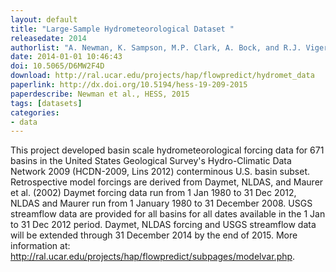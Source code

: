 ```yaml
---
layout: default
title: "Large-Sample Hydrometeorological Dataset "
releasedate: 2014
authorlist: "A. Newman, K. Sampson, M.P. Clark, A. Bock, and R.J. Viger"
date: 2014-01-01 10:46:43
doi: 10.5065/D6MW2F4D
download: http://ral.ucar.edu/projects/hap/flowpredict/hydromet_data
paperlink: http://dx.doi.org/10.5194/hess-19-209-2015
paperdescribe: Newman et al., HESS, 2015 
tags: [datasets]
categories:
- data
---
```


This project developed basin scale hydrometeorological forcing data for 671 basins in the United States Geological Survey's Hydro-Climatic Data Network 2009 (HCDN-2009, Lins 2012) conterminous U.S. basin subset. Retrospective model forcings are derived from Daymet, NLDAS, and Maurer et al. (2002) Daymet forcing data run from 1 Jan 1980 to 31 Dec 2012, NLDAS and Maurer run from 1 January 1980 to 31 December 2008. USGS streamflow data are provided for all basins for all dates available in the 1 Jan to 31 Dec 2012 period. Daymet, NLDAS forcing and USGS streamflow data will be extended through 31 December 2014 by the end of 2015. More information at: http://ral.ucar.edu/projects/hap/flowpredict/subpages/modelvar.php.
